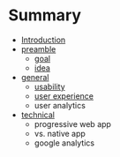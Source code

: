 # Summary

* [Introduction](README.md)
* [preamble](preamble.md)
   * [goal](goal.md)
   * [idea](idea.md)
* [general](general.md)
   * [usability](usability.md)
   * [user experience](user_experience.md)
   * user analytics
* [technical](technical.md)
   * progressive web app
   * vs. native app
   * google analytics

